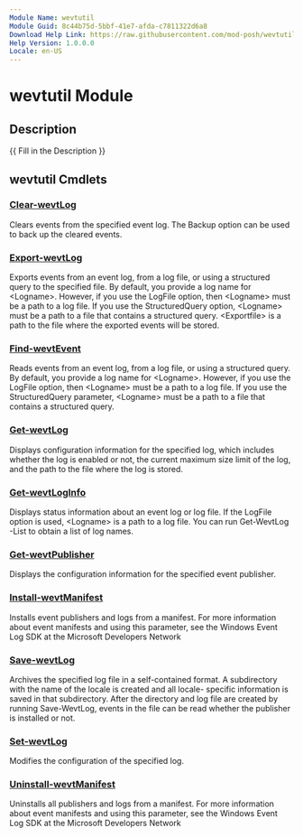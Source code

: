 ```yaml
---
Module Name: wevtutil
Module Guid: 8c44b75d-5bbf-41e7-afda-c7811322d6a8
Download Help Link: https://raw.githubusercontent.com/mod-posh/wevtutil/master/cabs/
Help Version: 1.0.0.0
Locale: en-US
---
```


# wevtutil Module
## Description
{{ Fill in the Description }}

## wevtutil Cmdlets
### [Clear-wevtLog](Clear-wevtLog.md)
Clears events from the specified event log.
The Backup option can be used to back up the cleared events.

### [Export-wevtLog](Export-wevtLog.md)
Exports events from an event log, from a log file, or using
a structured query to the specified file. By default, you provide
a log name for \<Logname\>. However, if you use the LogFile option, then
\<Logname\> must be a path to a log file. If you use the StructuredQuery
option, \<Logname\> must be a path to a file that contains a structured
query. \<Exportfile\> is a path to the file where the exported events
will be stored.

### [Find-wevtEvent](Find-wevtEvent.md)
Reads events from an event log, from a log file, or using a
structured query. By default, you provide a log name for \<Logname\>.
However, if you use the LogFile option, then \<Logname\> must be a
path to a log file. If you use the StructuredQuery parameter,
\<Logname\> must be a path to a file that contains a structured query.

### [Get-wevtLog](Get-wevtLog.md)
Displays configuration information for the specified log, which
includes whether the log is enabled or not, the current maximum
size limit of the log, and the path to the file where the log is
stored.

### [Get-wevtLogInfo](Get-wevtLogInfo.md)
Displays status information about an event log or log file.
If the LogFile option is used, \<Logname\> is a path to a log file.
You can run Get-WevtLog -List to obtain a list of log names.

### [Get-wevtPublisher](Get-wevtPublisher.md)
Displays the configuration information for the specified event publisher.

### [Install-wevtManifest](Install-wevtManifest.md)
Installs event publishers and logs from a manifest.
For more information about event manifests and using this parameter, see
the Windows Event Log SDK at the Microsoft Developers Network

### [Save-wevtLog](Save-wevtLog.md)
Archives the specified log file in a self-contained format.
A subdirectory with the name of the locale is created and all locale-
specific information is saved in that subdirectory.
After the directory and log file are created by running Save-WevtLog, events
in the file can be read whether the publisher is installed or not.

### [Set-wevtLog](Set-wevtLog.md)
Modifies the configuration of the specified log.

### [Uninstall-wevtManifest](Uninstall-wevtManifest.md)
Uninstalls all publishers and logs from a manifest.
For more information about event manifests and using this parameter, see
the Windows Event Log SDK at the Microsoft Developers Network
